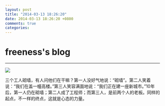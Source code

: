 ```yaml
---
layout: post
title: "2014-03-13 18:26:20"
date: 2014-03-13 18:26:20 +0800
comments: true
categories: 
---
```


# freeness's blog

----------

![](http://okqmqrbgo.bkt.clouddn.com/201403131826201.jpg)

>
三个工人砌墙，有人问他们在干嘛？第一人没好气地说：“砌墙”。第二人笑着说：“我们在盖一幢高楼。”第三人笑容满面地说：“我们正在建一座新城市。”10年后，第一人仍在砌墙；第二人成了工程师；而第三人，是前两个人的老板。同样的起点，不一样的终点，这就是心态的力量。